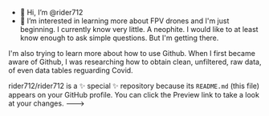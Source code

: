 - 👋 Hi, I’m @rider712
- 👀 I’m interested in learning more about FPV drones and I'm just beginning.
I currently know very little.  A neophite.  I would like to at least know enough to ask simple questions.  But I'm getting there.

I'm also trying to learn more about how to use Github.  When I first became aware of Github, I was researching how to obtain clean, unfiltered, raw data, of even 
data tables reguarding Covid.

rider712/rider712 is a ✨ special ✨ repository because its `README.md` (this file) appears on your GitHub profile.
You can click the Preview link to take a look at your changes.
--->
